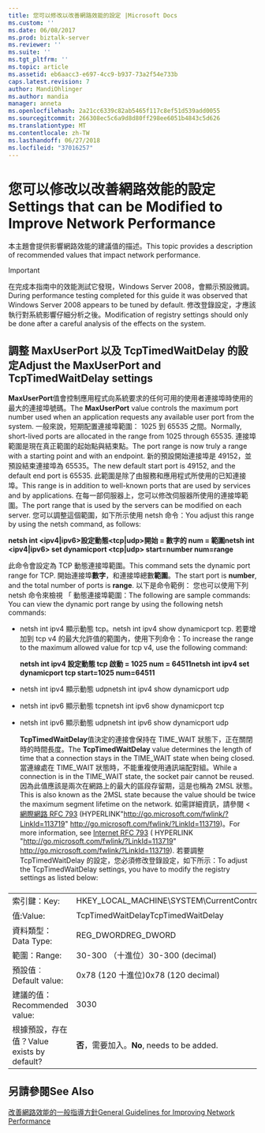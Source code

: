 ```yaml
---
title: 您可以修改以改善網路效能的設定 |Microsoft Docs
ms.custom: ''
ms.date: 06/08/2017
ms.prod: biztalk-server
ms.reviewer: ''
ms.suite: ''
ms.tgt_pltfrm: ''
ms.topic: article
ms.assetid: eb6aacc3-e697-4cc9-b937-73a2f54e733b
caps.latest.revision: 7
author: MandiOhlinger
ms.author: mandia
manager: anneta
ms.openlocfilehash: 2a21cc6339c82ab5465f117c8ef51d539add0055
ms.sourcegitcommit: 266308ec5c6a9d8d80ff298ee6051b4843c5d626
ms.translationtype: MT
ms.contentlocale: zh-TW
ms.lasthandoff: 06/27/2018
ms.locfileid: "37016257"
---
```

# <a name="settings-that-can-be-modified-to-improve-network-performance"></a><span data-ttu-id="f1889-102">您可以修改以改善網路效能的設定</span><span class="sxs-lookup"><span data-stu-id="f1889-102">Settings that can be Modified to Improve Network Performance</span></span>
<span data-ttu-id="f1889-103">本主題會提供影響網路效能的建議值的描述。</span><span class="sxs-lookup"><span data-stu-id="f1889-103">This topic provides a description of recommended values   that impact network performance.</span></span>  
  
> [!IMPORTANT]  
>  <span data-ttu-id="f1889-104">在完成本指南中的效能測試它發現，Windows Server 2008，會顯示預設微調。</span><span class="sxs-lookup"><span data-stu-id="f1889-104">During performance testing completed for this guide it was observed that Windows Server 2008 appears to be tuned by default.</span></span> <span data-ttu-id="f1889-105">修改登錄設定，才應該執行對系統影響仔細分析之後。</span><span class="sxs-lookup"><span data-stu-id="f1889-105">Modification of  registry settings should only be done after a careful analysis of the effects on the system.</span></span>  
  
## <a name="adjust-the-maxuserport-and-tcptimedwaitdelay-settings"></a><span data-ttu-id="f1889-106">調整 MaxUserPort 以及 TcpTimedWaitDelay 的設定</span><span class="sxs-lookup"><span data-stu-id="f1889-106">Adjust the MaxUserPort and TcpTimedWaitDelay settings</span></span>  
 <span data-ttu-id="f1889-107">**MaxUserPort**值會控制應用程式向系統要求的任何可用的使用者連接埠時使用的最大的連接埠號碼。</span><span class="sxs-lookup"><span data-stu-id="f1889-107">The **MaxUserPort** value controls the maximum port number used when an application requests any available user port from the system.</span></span> <span data-ttu-id="f1889-108">一般來說，短期配置連接埠範圍： 1025 到 65535 之間。</span><span class="sxs-lookup"><span data-stu-id="f1889-108">Normally, short-lived ports are allocated in the range from 1025 through 65535.</span></span> <span data-ttu-id="f1889-109">連接埠範圍是現在真正範圍的起始點與結束點。</span><span class="sxs-lookup"><span data-stu-id="f1889-109">The port range is now truly a range with a starting point and with an endpoint.</span></span> <span data-ttu-id="f1889-110">新的預設開始連接埠是 49152，並預設結束連接埠為 65535。</span><span class="sxs-lookup"><span data-stu-id="f1889-110">The new default start port is 49152, and the default end port is 65535.</span></span> <span data-ttu-id="f1889-111">此範圍是除了由服務和應用程式所使用的已知連接埠。</span><span class="sxs-lookup"><span data-stu-id="f1889-111">This range is in addition to well-known ports that are used by services and by applications.</span></span> <span data-ttu-id="f1889-112">在每一部伺服器上，您可以修改伺服器所使用的連接埠範圍。</span><span class="sxs-lookup"><span data-stu-id="f1889-112">The port range that is used by the servers can be modified on each server.</span></span> <span data-ttu-id="f1889-113">您可以調整這個範圍，如下所示使用 netsh 命令：</span><span class="sxs-lookup"><span data-stu-id="f1889-113">You adjust this range by using the netsh command, as follows:</span></span>  
  
 <span data-ttu-id="f1889-114">**netsh int \<ipv4&#124;ipv6\>設定動態\<tcp&#124;udp\>開始 = 數字的 num = 範圍**</span><span class="sxs-lookup"><span data-stu-id="f1889-114">**netsh int \<ipv4&#124;ipv6\> set dynamicport \<tcp&#124;udp\> start=number num=range**</span></span>  
  
 <span data-ttu-id="f1889-115">此命令會設定為 TCP 動態連接埠範圍。</span><span class="sxs-lookup"><span data-stu-id="f1889-115">This command sets the dynamic port range for TCP.</span></span> <span data-ttu-id="f1889-116">開始連接埠**數字**，和連接埠總數**範圍**。</span><span class="sxs-lookup"><span data-stu-id="f1889-116">The start port is **number**, and the total number of ports is **range**.</span></span> <span data-ttu-id="f1889-117">以下是命令範例： 您也可以使用下列 netsh 命令來檢視 「 動態連接埠範圍：</span><span class="sxs-lookup"><span data-stu-id="f1889-117">The following are sample commands: You can view the dynamic port range by using the following netsh commands:</span></span>  
  
- <span data-ttu-id="f1889-118">netsh int ipv4 顯示動態 tcp。</span><span class="sxs-lookup"><span data-stu-id="f1889-118">netsh int ipv4 show dynamicport tcp.</span></span> <span data-ttu-id="f1889-119">若要增加到 tcp v4 的最大允許值的範圍內，使用下列命令：</span><span class="sxs-lookup"><span data-stu-id="f1889-119">To increase the range to the maximum allowed value for tcp v4, use the following command:</span></span>  
  
   <span data-ttu-id="f1889-120">**netsh int ipv4 設定動態 tcp 啟動 = 1025 num = 64511**</span><span class="sxs-lookup"><span data-stu-id="f1889-120">**netsh int ipv4 set dynamicport tcp start=1025 num=64511**</span></span>  
  
- <span data-ttu-id="f1889-121">netsh int ipv4 顯示動態 udp</span><span class="sxs-lookup"><span data-stu-id="f1889-121">netsh int ipv4 show dynamicport udp</span></span>  
  
- <span data-ttu-id="f1889-122">netsh int ipv6 顯示動態 tcp</span><span class="sxs-lookup"><span data-stu-id="f1889-122">netsh int ipv6 show dynamicport tcp</span></span>  
  
- <span data-ttu-id="f1889-123">netsh int ipv6 顯示動態 udp</span><span class="sxs-lookup"><span data-stu-id="f1889-123">netsh int ipv6 show dynamicport udp</span></span>  
  
  <span data-ttu-id="f1889-124">**TcpTimedWaitDelay**值決定的連接會保持在 TIME_WAIT 狀態下，正在關閉時的時間長度。</span><span class="sxs-lookup"><span data-stu-id="f1889-124">The **TcpTimedWaitDelay** value determines the length of time that a connection stays in the TIME_WAIT state when being closed.</span></span> <span data-ttu-id="f1889-125">當連線處在 TIME_WAIT 狀態時，不能重複使用通訊端配對組。</span><span class="sxs-lookup"><span data-stu-id="f1889-125">While a connection is in the TIME_WAIT state, the socket pair cannot be reused.</span></span> <span data-ttu-id="f1889-126">因為此值應該是兩次在網路上的最大的區段存留期，這是也稱為 2MSL 狀態。</span><span class="sxs-lookup"><span data-stu-id="f1889-126">This is also known as the 2MSL state because the value should be twice the maximum segment lifetime on the network.</span></span> <span data-ttu-id="f1889-127">如需詳細資訊，請參閱 <<c0> [ 網際網路 RFC 793](http://go.microsoft.com/fwlink/?LinkId=113719) (HYPERLINK"<http://go.microsoft.com/fwlink/?LinkId=113719>" <http://go.microsoft.com/fwlink/?LinkId=113719>)。</span><span class="sxs-lookup"><span data-stu-id="f1889-127">For more information, see [Internet RFC 793](http://go.microsoft.com/fwlink/?LinkId=113719) ( HYPERLINK "<http://go.microsoft.com/fwlink/?LinkId=113719>" <http://go.microsoft.com/fwlink/?LinkId=113719>).</span></span> <span data-ttu-id="f1889-128">若要調整 TcpTimedWaitDelay 的設定，您必須修改登錄設定，如下所示：</span><span class="sxs-lookup"><span data-stu-id="f1889-128">To adjust the TcpTimedWaitDelay settings, you have to modify the registry settings as listed below:</span></span>  
  
###  
  
|||  
|-|-|  
|<span data-ttu-id="f1889-129">索引鍵：</span><span class="sxs-lookup"><span data-stu-id="f1889-129">Key:</span></span>|<span data-ttu-id="f1889-130">HKEY_LOCAL_MACHINE\SYSTEM\CurrentControlSet\Services\Tcpip\Parameters</span><span class="sxs-lookup"><span data-stu-id="f1889-130">HKEY_LOCAL_MACHINE\SYSTEM\CurrentControlSet\Services\Tcpip\Parameters</span></span>|  
|<span data-ttu-id="f1889-131">值:</span><span class="sxs-lookup"><span data-stu-id="f1889-131">Value:</span></span>|<span data-ttu-id="f1889-132">TcpTimedWaitDelay</span><span class="sxs-lookup"><span data-stu-id="f1889-132">TcpTimedWaitDelay</span></span>|  
|<span data-ttu-id="f1889-133">資料類型：</span><span class="sxs-lookup"><span data-stu-id="f1889-133">Data Type:</span></span>|<span data-ttu-id="f1889-134">REG_DWORD</span><span class="sxs-lookup"><span data-stu-id="f1889-134">REG_DWORD</span></span>|  
|<span data-ttu-id="f1889-135">範圍：</span><span class="sxs-lookup"><span data-stu-id="f1889-135">Range:</span></span>|<span data-ttu-id="f1889-136">30-300 （十進位）</span><span class="sxs-lookup"><span data-stu-id="f1889-136">30-300 (decimal)</span></span>|  
|<span data-ttu-id="f1889-137">預設值︰</span><span class="sxs-lookup"><span data-stu-id="f1889-137">Default value:</span></span>|<span data-ttu-id="f1889-138">0x78 (120 十進位)</span><span class="sxs-lookup"><span data-stu-id="f1889-138">0x78 (120 decimal)</span></span>|  
|<span data-ttu-id="f1889-139">建議的值：</span><span class="sxs-lookup"><span data-stu-id="f1889-139">Recommended value:</span></span>|<span data-ttu-id="f1889-140">30</span><span class="sxs-lookup"><span data-stu-id="f1889-140">30</span></span>|  
|<span data-ttu-id="f1889-141">根據預設，存在值？</span><span class="sxs-lookup"><span data-stu-id="f1889-141">Value exists by default?</span></span>|<span data-ttu-id="f1889-142">**否**，需要加入。</span><span class="sxs-lookup"><span data-stu-id="f1889-142">**No**, needs to be added.</span></span>|  
  
## <a name="see-also"></a><span data-ttu-id="f1889-143">另請參閱</span><span class="sxs-lookup"><span data-stu-id="f1889-143">See Also</span></span>  
 [<span data-ttu-id="f1889-144">改善網路效能的一般指導方針</span><span class="sxs-lookup"><span data-stu-id="f1889-144">General Guidelines for Improving Network Performance</span></span>](../technical-guides/general-guidelines-for-improving-network-performance.md)